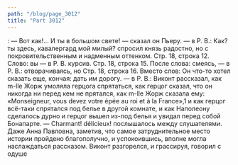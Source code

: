 ```yaml
---
path: "/blog/page_3012"
title: "Part 3012"
---
```


: — Вот как!... И ты в большом свете! — сказал он Пьеру. — в Р. В.: Как? ты здесь, кавалергард мой милый? спросил князь радостно, но с покровительственным и надменным оттенком.
Стр. 18, строка 12.
Слово: вы — в Р. В. курсив.
Стр. 18, строка 15.
После слова: смеясь, — в Р. В.: отворачиваясь, но
Стр. 18, строка 16.
Вместо слов: Он что-то хотел сказать еще, кончая: дать им дорогу. — в Р. В.: Виконт рассказал, как m-lle Жорж умоляла герцога спрятаться, как герцог сказал, что он никогда ни перед кем не прятался, как m-lle Жорж сказала ему: «Monseigneur, vous devez votre épée au roi et à la France»,1 и как герцог всё-таки спрятался под белье в другой комнате, и как Наполеону сделалось дурно и герцог вышел из-под белья и увидал перед собой Бонапарте.
— Charmant! délicieux! послышалось между слушателями.
Даже Анна Павловна, заметив, что самое затруднительное место истории пройдено благополучно, и успокоившись, вполне могла наслаждаться рассказом. Виконт разгорелся, и грассируя, говорил с одуше
